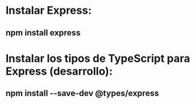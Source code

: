 # Instalar Express:
## npm install express
# Instalar los tipos de TypeScript para Express (desarrollo):
## npm install --save-dev @types/express
